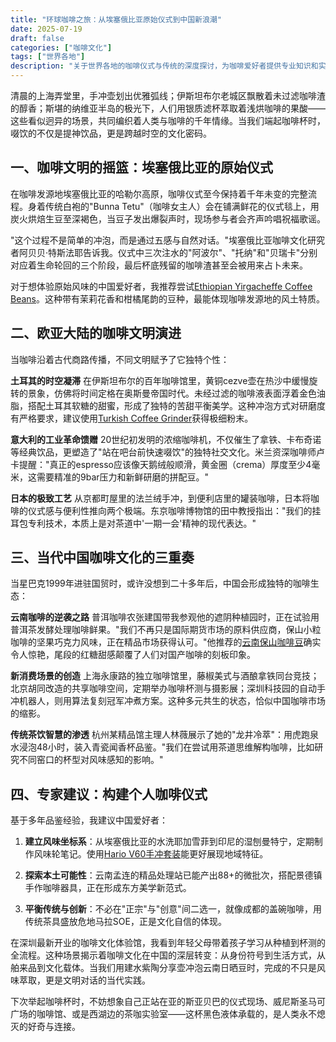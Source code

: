 ```yaml
---
title: "环球咖啡之旅：从埃塞俄比亚原始仪式到中国新浪潮"
date: 2025-07-19
draft: false
categories: ["咖啡文化"]
tags: ["世界各地"]
description: "关于世界各地的咖啡仪式与传统的深度探讨，为咖啡爱好者提供专业知识和实用指南。"
---
```


清晨的上海弄堂里，手冲壶划出优雅弧线；伊斯坦布尔老城区飘散着未过滤咖啡渣的醇香；斯堪的纳维亚半岛的极光下，人们用银质滤杯萃取着浅烘咖啡的果酸——这些看似迥异的场景，共同编织着人类与咖啡的千年情缘。当我们端起咖啡杯时，啜饮的不仅是提神饮品，更是跨越时空的文化密码。

## 一、咖啡文明的摇篮：埃塞俄比亚的原始仪式
在咖啡发源地埃塞俄比亚的哈勒尔高原，咖啡仪式至今保持着千年未变的完整流程。身着传统白袍的"Bunna Tetu"（咖啡女主人）会在铺满鲜花的仪式毯上，用炭火烘焙生豆至深褐色，当豆子发出爆裂声时，现场参与者会齐声吟唱祝福歌谣。

"这个过程不是简单的冲泡，而是通过五感与自然对话。"埃塞俄比亚咖啡文化研究者阿贝贝·特斯法耶告诉我。仪式中三次注水的"阿波尔"、"托纳"和"贝瑞卡"分别对应着生命轮回的三个阶段，最后杯底残留的咖啡渣甚至会被用来占卜未来。

对于想体验原始风味的中国爱好者，我推荐尝试[Ethiopian Yirgacheffe Coffee Beans](https://www.amazon.com/s?k=Ethiopian%20Yirgacheffe%20Coffee%20Beans&tag=coffeeprism-20)。这种带有茉莉花香和柑橘尾韵的豆种，最能体现咖啡发源地的风土特质。

## 二、欧亚大陆的咖啡文明演进
当咖啡沿着古代商路传播，不同文明赋予了它独特个性：

**土耳其的时空凝滞**
在伊斯坦布尔的百年咖啡馆里，黄铜cezve壶在热沙中缓慢旋转的景象，仿佛将时间定格在奥斯曼帝国时代。未经过滤的咖啡液表面浮着金色油脂，搭配土耳其软糖的甜蜜，形成了独特的苦甜平衡美学。这种冲泡方式对研磨度有严格要求，建议使用[Turkish Coffee Grinder](https://www.amazon.com/s?k=Turkish%20Coffee%20Grinder&tag=coffeeprism-20)获得极细粉末。

**意大利的工业革命馈赠**
20世纪初发明的浓缩咖啡机，不仅催生了拿铁、卡布奇诺等经典饮品，更塑造了"站在吧台前快速啜饮"的独特社交文化。米兰资深咖啡师卢卡提醒："真正的espresso应该像天鹅绒般顺滑，黄金圈（crema）厚度至少4毫米，这需要精准的9bar压力和新鲜研磨的拼配豆。"

**日本的极致工艺**
从京都町屋里的法兰绒手冲，到便利店里的罐装咖啡，日本将咖啡的仪式感与便利性推向两个极端。东京咖啡博物馆的田中教授指出："我们的挂耳包专利技术，本质上是对茶道中'一期一会'精神的现代表达。"

## 三、当代中国咖啡文化的三重奏
当星巴克1999年进驻国贸时，或许没想到二十多年后，中国会形成独特的咖啡生态：

**云南咖啡的逆袭之路**
普洱咖啡农张建国带我参观他的遮阴种植园时，正在试验用普洱茶发酵处理咖啡鲜果。"我们不再只是国际期货市场的原料供应商，保山小粒咖啡的坚果巧克力风味，正在精品市场获得认可。"他推荐的[云南保山咖啡豆](https://www.amazon.com/s?k=%E4%BA%91%E5%8D%97%E4%BF%9D%E5%B1%B1%E5%92%96%E5%95%A1%E8%B1%86&tag=coffeeprism-20)确实令人惊艳，尾段的红糖甜感颠覆了人们对国产咖啡的刻板印象。

**新消费场景的创造**
上海永康路的独立咖啡馆里，藤椒美式与酒酿拿铁同台竞技；北京胡同改造的共享咖啡空间，定期举办咖啡杯测与摄影展；深圳科技园的自动手冲机器人，则用算法复刻冠军冲煮方案。这种多元共生的状态，恰似中国咖啡市场的缩影。

**传统茶饮智慧的渗透**
杭州某精品馆主理人林薇展示了她的"龙井冷萃"：用虎跑泉水浸泡48小时，装入青瓷闻香杯品鉴。"我们在尝试用茶道思维解构咖啡，比如研究不同窑口的杯型对风味感知的影响。"

## 四、专家建议：构建个人咖啡仪式
基于多年品鉴经验，我建议中国爱好者：

1. **建立风味坐标系**：从埃塞俄比亚的水洗耶加雪菲到印尼的湿刨曼特宁，定期制作风味轮笔记。使用[Hario V60手冲套装](https://www.amazon.com/s?k=Hario%20V60%E6%89%8B%E5%86%B2%E5%A5%97%E8%A3%85&tag=coffeeprism-20)能更好展现地域特征。

2. **探索本土可能性**：云南孟连的精品处理站已能产出88+的微批次，搭配景德镇手作咖啡器具，正在形成东方美学新范式。

3. **平衡传统与创新**：不必在"正宗"与"创意"间二选一，就像成都的盖碗咖啡，用传统茶具盛放危地马拉SOE，正是文化自信的体现。

在深圳最新开业的咖啡文化体验馆，我看到年轻父母带着孩子学习从种植到杯测的全流程。这种场景揭示着咖啡文化在中国的深层转变：从身份符号到生活方式，从舶来品到文化载体。当我们用建水紫陶分享壶冲泡云南日晒豆时，完成的不只是风味萃取，更是文明对话的当代实践。

下次举起咖啡杯时，不妨想象自己正站在亚的斯亚贝巴的仪式现场、威尼斯圣马可广场的咖啡馆、或是西湖边的茶咖实验室——这杯黑色液体承载的，是人类永不熄灭的好奇与连接。